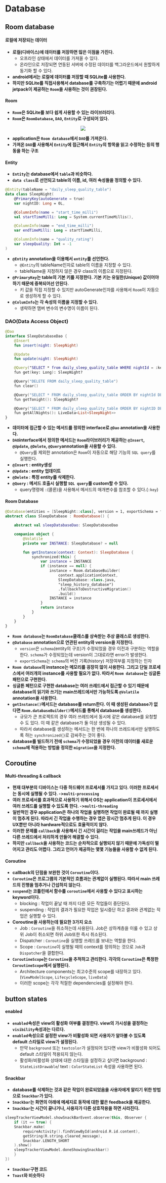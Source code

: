 # Database

## Room database
#### 로컬에 저장되는 데이터
+ **로컬(디바이스)에 데이터를 저장하면 많은 이점을 가진다.**
	+ 오프라인 상태에서 데이터를 가져올 수 있다.
	+ 온라인으로 저장되면 연동된 서버에 수정된 데이터를 백그라운드에서 원할하게 동기화 할 수 있다.
+ **android에서는 로컬에 데이터를 저장할 때 SQLite를 사용한다.**
+ **하지만 SQLite를 직접사용해서 database를 구축하기는 어렵기 때문에 android jetpack이 제공하는 `Room`을 사용하는 것이 권장된다.**

#### Room
+ **`Room`은 SQLite를 보다 쉽게 사용할 수 있는 라이브러리다.**
+ **`Room`은 `RoomDatabase`, `DAO`, `Entity`로 구성되어 있다.**
<p align="center">
	<img src="https://blog.kakaocdn.net/dn/cu1a4e/btq1KAzkc4e/SGWx0e7YJkeycMQerJbLh1/img.png">
</p>

+ **application은 `Room database`에서 `DAO`를 가져온다.**
+ **가져온 `DAO`를 사용해서 `Entity`에 접근해서 `Entity`의 항목을 읽고 수정하는 등의 행동을 하는 구조**

#### Entity
+ **`Entity`는 database에서 `table`과 비슷하다.**
+ **`data class`로 선언되고 table의 이름, id, 여러 속성들을 정의할 수 있다.**
```kotlin
@Entity(tableName = "daily_sleep_quality_table")
data class SleepNight(
    @PrimaryKey(autoGenerate = true)
    var nightID: Long = 0L,

    @ColumnInfo(name = "start_time_milli")
    val startTimeMilli: Long = System.currentTimeMillis(),

    @ColumnInfo(name = "end_time_milli")
    var endTimeMilli: Long = startTimeMilli,

    @ColumnInfo(name = "quality_rating")
    var sleepQuality: Int = -1
)
```
+ **`@Entity` annotation을 이용해서 `entity`를 선언한다.**
	+ `@Entity`의 tableName인자로 table의 이름을 지정할 수 있다.
	+ tableName을 지정하지 않은 경우 class의 이름으로 지정된다.
+ **`@PrimaryKey`는 table의 기본 키를 지정한다. 기본 키는 유일한(Unique) 값이어야 하기 때문에 중복되어선 안된다.**
	+ 키 값을 직접 지정할 수 있지만 autoGenerate인자를 사용해서 `Room`이 자동으로 생성하게 할 수 있다.
+ **`@ColumInfo`는 각 속성의 이름을 지정할 수 있다.**
	+ 생략하면 맴버 변수의 변수명이 이름이 된다.

### DAO(Data Access Object)
```kotlin
@Dao
interface SleepDatabaseDao {
    @Insert
    fun insert(night: SleepNight)

    @Update
    fun update(night: SleepNight)

    @Query("SELECT * from daily_sleep_quality_table WHERE nightId = :key")
    fun get(key: Long): SleepNight?

    @Query("DELETE FROM daily_sleep_quality_table")
    fun clear()

    @Query("SELECT * FROM daily_sleep_quality_table ORDER BY nightId DESC LIMIT 1")
    fun getTonight(): SleepNight?

    @Query("SELECT * FROM daily_sleep_quality_table ORDER BY nightID DESC")
    fun getAllNights(): LiveData<List<SleepNight>>
}
```
+ **데이터에 접근할 수 있는 메서드를 정의한 interface로 `@Dao` annotation을 사용한다.**
+ **`DAO`interface에서 정의한 메서드는 `Room`라이브러리가 제공하는 `@Insert`, `@Update`, `@Delete`, `@Query`annotation을 사용할 수 있다.**
	+ `@Query`를 제외한 annotation은 `Room`이 자동으로 해당 기능의 `SQL query`를 실행한다.
+ **`@Insert` : entity생성**
+ **`@Update` : entity 업데이트**
+ **`@Delete` : 특정 entity를 삭제한다.**
+ **`@Query` : 메서드 호출시 실행할 `SQL query`를 custom할 수 있다.**
	+ query명령에 `:`(콜론)을 사용해서 메서드의 매개변수를 참조할 수 있다.(`:key`)

#### Room Database
```kotlin
@Database(entities = [SleepNight::class], version = 1, exportSchema = false)
abstract class SleepDatabase : RoomDatabase() {

    abstract val sleepDatabaseDao: SleepDatabaseDao

    companion object {
        @Volatile
        private var INSTANCE: SleepDatabase? = null

        fun getInstance(context: Context): SleepDatabase {
            synchronized(this) {
                var instance = INSTANCE
                if (instance == null) {
                    instance = Room.databaseBuilder(
                        context.applicationContext,
                        SleepDatabase::class.java,
                        "sleep_history_database")
                        .fallbackToDestructiveMigration()
                        .build()
                    INSTANCE = instance
                }
                return instance
            }
        }
    }
}
```
+ **`Room database`는 `RoomDatabase`클래스를 상속받는 추상 클래스로 생성한다.**
+ **`@Database` annotation으로 연관된 entity와 version을 지정한다.**
	+ `version`은 `schema`(entity의 구조)가 수정되었을 경우 이전과 구분하는 역할을 한다. `schema`가 수정되었는데 version이 그대로라면 error가 발생한다. 
	+ `exportSchema`는 `schema`의 버전 기록(history) 저장여부를 지정하는 인자
+ **`Room database`의 instance는 메모리를 굉장히 많이 사용한다. 그리고 단일 프로세스에서 여러개의 instance를 사용할 필요가 없다. 따라서 `Room database`는 싱글톤 패턴으로 구현한다.**
+ **싱글톤 페턴으로 구현한 database는 여러 쓰레드에서 접근할 수 있기 때문에 database의 읽기와 쓰기는 main쓰레드에서만 가능하도록 `@Volatile` annotation을 사용한다.**
+ **`getInstance()`메서드는 database를 return한다. 이 때 생성된 database가 없다면 `Room.databaseBuilder()`메서드를 통해서 database를 생성한다.**
	+ 규모가 큰 프로젝트의 경우 여러 쓰레드에서 동시에 같은 database를 요청할 수 도 있다. 이 때 같은 database가 둘 이상 생성될 수 있다.
	+ 따라서 database를 생성하는 메서드는 한 번에 하나의 쓰레드에서만 실행하도록 하는 `synchronized{}`로 감싸주는 것이 좋다.
+ **database를 빌드하기 전에 `schema`가 수정되었을 경우 이전의 데이터를 새로운 `schema`에 적용하는 방법을 정의한 `migration`을 지정한다.**

## Coroutine
#### Multi-threading & callback
+ **현재 대부분의 디바이스는 다중 하드웨어 프로세서를 가지고 있다. 이러한 프로세서는 동시에 실행될 수 있다. ->`multi-processing`**
+ **여러 프로세서를 효과적으로 사용하기 위해서 OS는 application이 프로세서에서 여러 쓰레드를 실행할 수 있도록 한다. ->`multi-threading`**
+ **일반적인 경우 application은 하나의 작업을 실행하면 작업이 완료될 때 까지 실행이 멈추게 된다. 따라서 긴 작업을 수행하는 경우 앱은 장시간 멈추게 된다. 이 경우 UX뿐만 아니라 hardware적으로도 효율적이지 않다.**
+ **이러한 문제를 `callback`을 사용해서 긴 시간이 걸리는 작업을 main쓰레드가 아닌 다른 쓰레드에서 처리하게 만들어 해결할 수 있다.**
+ **하지만 `callback`을 사용하는 코드는 순차적으로 실행되지 않기 때문에 가독성이 떨어지고 관리도 어렵다. 그리고 언어가 제공하는 몇몇 기능들을 사용할 수 없게 된다.**

#### Coroutine
+ **callback의 단점을 보완한 것이 `Coroutine`이다.**
+ **`Coroutine`은 프로그램의 기본적인 흐름과는 관계없이 실행된다. 따라서 main 쓰레드의 진행을 멈추거나 간섭하지 않는다.**
+ **`suspend`는 코틀린에서 함수를 `coroutine`에서 사용할 수 있다고 표시하는 keyword이다.**
	+ blocking : 작업이 끝날 때 까지 다른 모든 작업들이 중단된다.
	+ suspending : 작업의 결과가 필요한 작업은 일시중단 하고 결과와 관계없는 작업은 실행할 수 있다.
+ **Coroutine을 사용하는데 필요한 3가지 요소**
	+ Job : `Coroutine`을 취소하는데 사용된다. Job은 상하계층을 이룰 수 있고 상위 Job이 취소되면 하위 Job또한 즉시 취소된다.
	+ Dispatcher : `Coroutine`을 실행할 쓰레드를 보내는 역할을 한다.
	+ Scope : `Coroutine`이 실행될 때의 context를 정의하는 것으로 `Job`과 `Dispatcher`을 결합한다.
+ **`CoroutineScope`는 `Coroutine`을 추적하고 관리한다. 각각의 `Coroutine`은 특정한 `CoroutineScope`에서 실행된다.**
	+ Architecture components는 최고수준의 scope를 내장하고 있다.(`ViewModelScope`, `LifecycleScope`, `liveData`)
	+ 이러한 scope는 각각 적절한 dependencies를 설정해야 한다.

## button states
#### enabled
+ **`enabled`속성은 view의 활성화 여부를 결정한다. view의 가시성을 결정하는 `visibility`속성과는 다르다.**
+ **`enabled`속성으로 설정한 view가 비활성화 되면 사용자가 알아볼 수 있도록 default 스타일로 view가 설정된다.**
	+ 만약 `background` 또는 `textcolor`가 설정되어 있다면 view가 비활성화 되어도 default 스타일이 적용되지 않는다.
	+ 활성화/비활성화 상태에 대한 스타일을 설정하고 싶다면 background : `StateListDrawable`/ text : `ColorStateList` 속성을 사용하면 된다.

#### Snackbar
+ **database를 삭제하는 것과 같은 작업이 완료되었음을 사용자에게 알리기 위한 방법으로 `Snackbar`가 있다.**
+ **`Snackbar`는 화면의 아래에 메세지로 동작에 대한 짧은 feedback을 제공한다.**
+ **`Snackbar`는 시간이 끝나거나, 사용자가 다른 상호작용을 하면 사라진다.**
```kotlin
sleepTrackerViewModel.showSnackBarEvent.observe(this, Observer {
	if (it == true) {
	Snackbar.make(
		requireActivity().findViewById(android.R.id.content),
		getString(R.string.cleared_message),
		Snackbar.LENGTH_SHORT
	).show()
	sleepTrackerViewModel.doneShowingSnackbar()
	}
})
```
+ **`Snackbar`구현 코드**
+ **`Toast`와 비슷하다**
